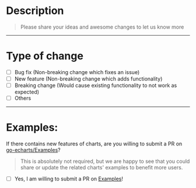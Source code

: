 <!-- Thanks for you contribution !!! -->

# Description

> Please share your ideas and awesome changes to let us know more


<!-- Please include a summary of the change or which issue is fixed. Please also include relevant motivation and context.
List any dependencies/documents that are required for this change is a plus.

Fixes # (issue number if exists)
-->

---

# Type of change

- [ ] Bug fix (Non-breaking change which fixes an issue)
- [ ] New feature (Non-breaking change which adds functionality)
- [ ] Breaking change (Would cause existing functionality to not work as expected)
- [ ] Others

<!-- details -->
---

# Examples:

If there contains new features of charts, are you willing to submit a PR
on [go-echarts/Examples](https://github.com/go-echarts/examples)?
> This is absolutely not required, but we are happy to see that you could share or update the related
> charts' examples to benefit more users.

- [ ] Yes, I am willing to submit a PR on [Examples](https://github.com/go-echarts/examples)!

<!-- The related PRs in Example : -->

